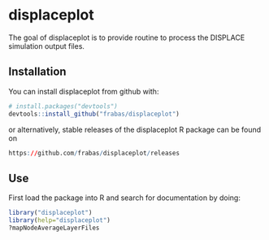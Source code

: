 

displaceplot
=======

The goal of displaceplot is to provide routine to process the DISPLACE simulation output files.

Installation
------------

You can install displaceplot from github with:

``` r
# install.packages("devtools")
devtools::install_github("frabas/displaceplot")
```

or alternatively, stable releases of the displaceplot R package can be found on 
``` r
https://github.com/frabas/displaceplot/releases
```

Use
------------
First load the package into R and search for documentation by doing:
``` r
library("displaceplot")
library(help="displaceplot")
?mapNodeAverageLayerFiles
```

